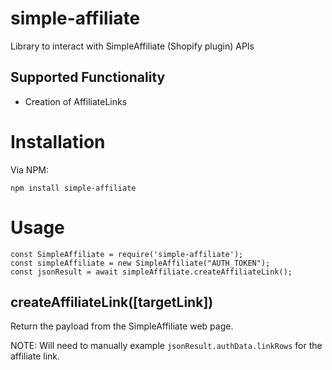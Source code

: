 # simple-affiliate
Library to interact with SimpleAffiliate (Shopify plugin) APIs

## Supported Functionality
* Creation of AffiliateLinks

# Installation
Via NPM:
```
npm install simple-affiliate
```

# Usage
```
const SimpleAffiliate = require('simple-affiliate');
const simpleAffiliate = new SimpleAffiliate("AUTH_TOKEN");
const jsonResult = await simpleAffiliate.createAffiliateLink();
```

## createAffiliateLink([targetLink])
Return the payload from the SimpleAffiliate web page.

NOTE: Will need to manually example `jsonResult.authData.linkRows` for the affiliate link.